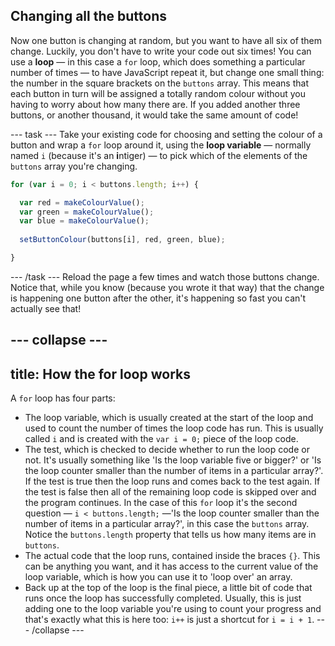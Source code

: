 ## Changing all the buttons

Now one button is changing at random, but you want to have all six of them change. Luckily, you don't have to write your code out six times! You can use a **loop** — in this case a `for` loop, which does something a particular number of times — to have JavaScript repeat it, but change one small thing: the number in the square brackets on the `buttons` array. This means that each button in turn will be assigned a totally random colour without you having to worry about how many there are. If you added another three buttons, or another thousand, it would take the same amount of code!

--- task ---
Take your existing code for choosing and setting the colour of a button and wrap a `for` loop around it, using the **loop variable** — normally named `i` (because it's an **i**ntiger) — to pick which of the elements of the `buttons` array you're changing.

```JavaScript
for (var i = 0; i < buttons.length; i++) {

  var red = makeColourValue();
  var green = makeColourValue();
  var blue = makeColourValue();
  
  setButtonColour(buttons[i], red, green, blue);

}
```
--- /task ---
Reload the page a few times and watch those buttons change. Notice that, while you know (because you wrote it that way) that the change is happening one button after the other, it's happening so fast you can't actually see that!

--- collapse ---
---
title: How the for loop works
---
A `for` loop has four parts:

 - The loop variable, which is usually created at the start of the loop and used to count the number of times the loop code has run. This is usually called `i` and is created with the `var i = 0;` piece of the loop code.
 - The test, which is checked to decide whether to run the loop code or not. It's usually something like 'Is the loop variable five or bigger?' or 'Is the loop counter smaller than the number of items in a particular array?'. If the test is true then the loop runs and comes back to the test again. If the test is false then all of the remaining loop code is skipped over and the program continues. In the case of this `for` loop it's the second question —  `i < buttons.length;` —'Is the loop counter smaller than the number of items in a particular array?', in this case the `buttons` array. Notice the `buttons.length` property that tells us how many items are in `buttons`.
 - The actual code that the loop runs, contained inside the braces `{}`. This can be anything you want, and it has access to the current value of the loop variable, which is how you can use it to 'loop over' an array.
 - Back up at the top of the loop is the final piece, a little bit of code that runs once the loop has successfully completed. Usually, this is just adding one to the loop variable you're using to count your progress and that's exactly what this is here too: `i++` is just a shortcut for `i = i + 1`.
--- /collapse ---

